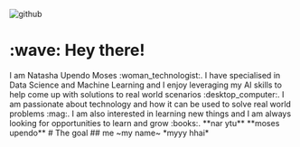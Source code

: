﻿![github](https://img.shields.io/badge/GitHub-000000?style=for-the-badge&logo=GitHub&logoColor=white)
<h1>:wave: Hey there!</h1>
I am Natasha Upendo Moses :woman_technologist:. I have specialised in Data Science and Machine Learning and I enjoy leveraging my AI skills to help come up with solutions to real world scenarios :desktop_computer:. I am passionate about technology and how it can be used to solve real world problems :mag:. I am also interested in learning new things and I am always looking for opportunities to learn and grow :books:. **nar ytu**
**moses upendo**
# The goal
## me
~my name~
*myyy hhai*